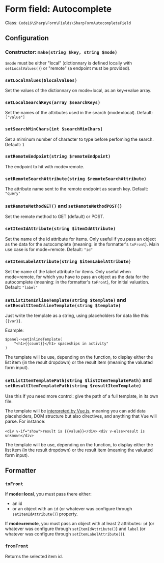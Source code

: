 # Form field: Autocomplete

Class: `Code16\Sharp\Form\Fields\SharpFormAutocompleteField`

## Configuration

### Constructor: `make(string $key, string $mode)`

`$mode` must be either "local" (dictionnary is defined locally with `setLocalValues()`) or "remote" (a endpoint must be provided).


### `setLocalValues($localValues)`

Set the values of the dictionnary on mode=local, as an key=>value array.

### `setLocalSearchKeys(array $searchKeys)`

Set the names of the attributes used in the search (mode=local).
Default: `["value"]`

### `setSearchMinChars(int $searchMinChars)`

Set a miminum number of character to type before perfoming the search.
Default: `1`

### `setRemoteEndpoint(string $remoteEndpoint)`

The endpoint to hit with mode=remote.

### `setRemoteSearchAttribute(string $remoteSearchAttribute)`

The attribute name sent to the remote endpoint as search key.
Default: `"query"`

### `setRemoteMethodGET()` and `setRemoteMethodPOST()`

Set the remote method to GET (default) or POST.

### `setItemIdAttribute(string $itemIdAttribute)`

Set the name of the id attribute for items. Only useful if you pass an object as the data for the autocomplete (meaning: in the formatter's `toFront`). Main use case is for mode=remote.
Default: `"id"`

### `setItemLabelAttribute(string $itemLabelAttribute)`

Set the name of the label attribute for items. Only useful when mode=remote, for which you have to pass an object as the data for the autocomplete (meaning: in the formatter's `toFront`), for initial valuation.
Default: `"label"`

### `setListItemInlineTemplate(string $template)` and `setResultItemInlineTemplate(string $template)`

Just write the template as a string, using placeholders for data like this: `{{var}}`.

Example:

    $panel->setInlineTemplate(
        "<h1>{{count}}</h1> spaceships in activity"
    )

The template will be use, depending on the function, to display either the list item (in the result dropdown) or the result item (meaning the valuated form input).


### `setListItemTemplatePath(string $listItemTemplatePath)` and `setResultItemTemplatePath(string $resultItemTemplate)`

Use this if you need more control: give the path of a full template, in its own file.

The template will be [interpreted by Vue.js](https://vuejs.org/v2/guide/syntax.html), meaning you can add data placeholders, DOM structure but also directives, and anything that Vue will parse. For instance:

`<div v-if="show">result is {{value}}</div>`
`<div v-else>result is unknown</div>`

The template will be use, depending on the function, to display either the list item (in the result dropdown) or the result item (meaning the valuated form input).


## Formatter

### `toFront`

If **mode=local**, you must pass there either: 
- an id 
- or an object with an `id` (or whatever was configure through `setItemIdAttribute()`) property.

If **mode=remote**, you must pass an object with at least 2 attributes: `id` (or whatever was configure through `setItemIdAttribute()`) and `label` (or whatever was configure through `setItemLabelAttribute()`).


### `fromFront`

Returns the selected item id.
